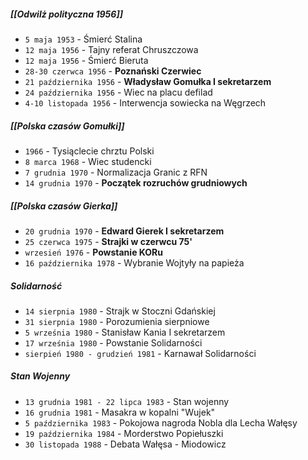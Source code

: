 ##### [[Odwilż polityczna 1956]]
- `5 maja 1953` - Śmierć Stalina
- `12 maja 1956` - Tajny referat Chruszczowa
- `12 maja 1956` - Śmierć Bieruta
- `28-30 czerwca 1956` - **Poznański Czerwiec**
- `21 października 1956` - **Władysław Gomułka I sekretarzem**
- `24 października 1956` - Wiec na placu defilad
- `4-10 listopada 1956` - Interwencja sowiecka na Węgrzech

##### [[Polska czasów Gomułki]]
- `1966` - Tysiąclecie chrztu Polski
- `8 marca 1968` - Wiec studencki
- `7 grudnia 1970` - Normalizacja Granic z RFN
- `14 grudnia 1970` - **Początek rozruchów grudniowych**

##### [[Polska czasów Gierka]]
- `20 grudnia 1970` - **Edward Gierek I sekretarzem**
- `25 czerwca 1975` - **Strajki w czerwcu 75'**
- `wrzesień 1976` - **Powstanie KORu**
- `16 października 1978` - Wybranie Wojtyły na papieża

##### Solidarność
- `14 sierpnia 1980` - Strajk w Stoczni Gdańskiej
- `31 sierpnia 1980` - Porozumienia sierpniowe
- `5 września 1980` - Stanisław Kania I sekretarzem
- `17 września 1980` - Powstanie Solidarności
- `sierpień 1980 - grudzień 1981` - Karnawał Solidarności

##### Stan Wojenny
- `13 grudnia 1981 - 22 lipca 1983` - Stan wojenny
- `16 grudnia 1981` - Masakra w kopalni "Wujek"
- `5 października 1983` - Pokojowa nagroda Nobla dla Lecha Wałęsy
- `19 października 1984` - Morderstwo Popiełuszki
- `30 listopada 1988` - Debata Wałęsa - Miodowicz